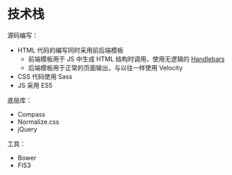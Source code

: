 # 技术栈

源码编写：

* HTML 代码的编写同时采用前后端模板
  * 前端模板用于 JS 中生成 HTML 结构时调用，使用无逻辑的 [Handlebars](http://handlebarsjs.com)
  * 后端模板用于正常的页面输出，与以往一样使用 Velocity
* CSS 代码使用 Sass
* JS 采用 ES5

底层库：

* Compass
* Normalize.css
* jQuery

工具：

* Bower
* FIS3
